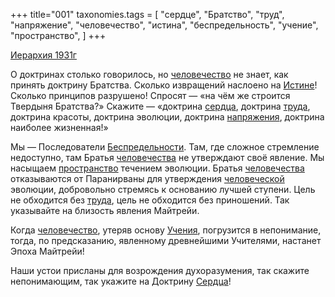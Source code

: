 +++
title="001"
taxonomies.tags = [
 "сердце",
 "Братство",
 "труд",
 "напряжение",
 "человечество",
 "истина",
 "беспредельность",
 "учение",
 "пространство",
]
+++

[Иерархия 1931г](/agni/1931)

О доктринах столько говорилось, но [человечество](/tags/человечество) не знает, как принять доктрину Братства. Сколько извращений наслоено на [Истине](/tags/истина)! Сколько принципов разрушено! Спросят — «на чём же строится Твердыня Братства?» Скажите — «доктрина [сердца](/tags/сердце), доктрина [труда](/tags/труд), доктрина красоты, доктрина эволюции, доктрина [напряжения](/tags/напряжение), доктрина наиболее жизненная!»   

Мы — Последователи [Беспредельности](/tags/беспредельность). Там, где сложное стремление недоступно, там Братья [человечества](/tags/человечество) не утверждают своё явление. Мы насыщаем [пространство](/tags/пространство) течением эволюции. Братья [человечества](/tags/человечество) отказываются от Паранирваны для утверждения [человеческой](/tags/человечество) эволюции, добровольно стремясь к основанию лучшей ступени. Цель не обходится без [труда](/tags/труд), цель не обходится без приношений. Так указывайте на близость явления Майтрейи.   

Когда [человечество](/tags/человечество), утеряв основу [Учения](/tags/учение), погрузится в непонимание, тогда, по предсказанию, явленному древнейшими Учителями, настанет Эпоха Майтрейи!   

Наши устои присланы для возрождения духоразумения, так скажите непонимающим, так укажите на Доктрину [Сердца](/tags/сердце)!   

